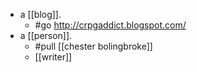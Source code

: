 - a [[blog]].
	- #go http://crpgaddict.blogspot.com/
- a [[person]].
	- #pull [[chester bolingbroke]]
	- [[writer]]
